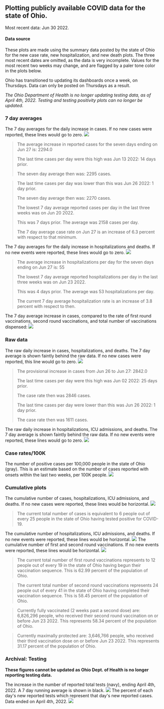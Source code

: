 ## Plotting publicly available COVID data for the state of Ohio. 

Most recent data: Jun 30 2022. 

#### Data source
These plots are made using the summary data posted by the state of Ohio for the new case rate,
    new hospitalization, and new death plots. The three most recent dates are omitted, as the data is very incomplete. Values for the most recent two weeks may change, and are flagged by a paler tone color in the plots below. 

Ohio has transitioned to updating its dashboards once a week, on Thursdays. Data can only be posted on Thursdays as a result. 

*The Ohio Department of Health is no longer updating testing data, as of April 4th, 2022. Testing and testing positivity plots can no longer be updated.* 

### 7 day averages
The 7 day averages for the daily increase in cases. If no new cases were reported, these lines would go to zero.
![](7dayaverage_cases.png)

>The average increase in reported cases for the seven days ending on Jun 27 is: 2294.0
>
>The last time cases per day were this high was Jun 13 2022: 14 days prior.
>
>The seven day average then was: 2295 cases.

>
>The last time cases per day was lower than this was Jun 26 2022: 1 day prior.
>
>The seven day average then was: 2270 cases.
>
>The lowest 7 day average reported cases per day in the last three weeks was on Jun 20 2022.
>
>This was 7 days prior. The average was 2158 cases per day.
>
>The 7 day average case rate on Jun 27 is an increase of 6.3 percent with respect to that minimum.

The 7 day averages for the daily increase in hospitalizations and deaths. If no new events were reported, these lines would go to zero.
![](7dayaverage_hospital.png)

>The average increase in hospitalizations per day for the seven days ending on Jun 27 is: 55
>
>The lowest 7 day average reported hospitalizations per day in the last three weeks was on Jun 23 2022.
>
>This was 4 days prior. The average was 53 hospitalizations per day.
>
>The current 7 day average hospitalization rate is an increase of 3.8 percent with respect to then.

The 7 day average increase in cases, compared to the rate of first round vaccinations, second round vaccinations, and total number of vaccinations dispensed:
![](DailyVaccinationsCases.png)

### Raw data
The raw daily increase in cases, hospitalizations, and deaths. The 7 day average is shown faintly behind the raw data. If no new cases were reported, this line would go to zero.
![](DailyCases.png)

>The provisional increase in cases from Jun 26 to Jun 27: 2842.0 
>
>The last time cases per day were this high was Jun 02 2022: 25 days prior. 
>
>The case rate then was 2846 cases.
>
>The last time cases per day were lower than this was Jun 26 2022: 1 day prior. 
>
>The case rate then was 1611 cases.

The raw daily increase in hospitalizations, ICU admissions, and deaths. The 7 day average is shown faintly behind the raw data. If no new events were reported, these lines would go to zero.
![](DailyHospitalizations.png)

### Case rates/100K 

The number of positive cases per 100,000 people in the state of Ohio (gray). This is an estimate based on the number of cases reported with onsets within the last two weeks, per 100K people.
![](7dayaverage_rate.png)
### Cumulative plots
The cumulative number of cases, hospitalizations, ICU admissions, and deaths. If no new cases were reported, these lines would be horizontal.
![](Cases.png)

>The current total number of cases is equivalent to 6 people out of every 25 people in the state of Ohio having tested positive for COVID-19.

The cumulative number of hospitalizations, ICU admissions, and deaths. If no new events were reported, these lines would be horizontal.
![](Hospitalizations.png)
The cumulative number of first and second round vaccinations. If no new events were reported, these lines would be horizontal.
![](Vaccinations.png)

>The current total number of first round vaccinations represents to 12 people out of every 19 in the state of Ohio having begun their vaccination sequence.
>This is 62.99 percent of the population of Ohio.

>The current total number of second round vaccinations represents 24 people out of every 41 in the state of Ohio having completed their vaccination sequence.
>This is 58.45 percent of the population of Ohio.

>Currently fully vaccinated (2 weeks past a second dose) are: 6,826,296 people, who received their second round vaccination on or before Jun 23 2022.
>This represents 58.34 percent of the population of Ohio.

>Currently maximally protected are: 3,646,766 people, who received their third vaccination dose on or before Jun 23 2022.
>This represents 31.17 percent of the population of Ohio.

### Archival: Testing
**These figures cannot be updated as Ohio Dept. of Health is no longer reporting testing data.**

The increase in the number of reported total tests (navy), ending April 4th, 2022. A 7 day running average is shown in black.
![](DailyTests.png)
The percent of each day's new reported tests which represent that day's new reported cases. Data ended on April 4th, 2022.
![](percentpositive_tests.png)


